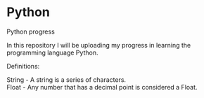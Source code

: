 # Python
Python progress

In this repository I will be uploading my progress in learning the programming language Python.

Definitions:

String - A string is a series of characters.<br/>
Float - Any number that has a decimal point is considered a Float.
